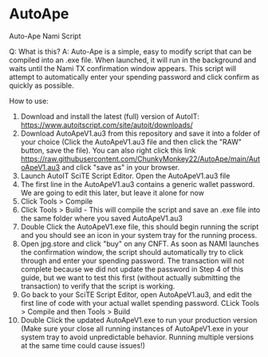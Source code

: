 # AutoApe
Auto-Ape Nami Script

Q: What is this?
A: Auto-Ape is a simple, easy to modify script that can be compiled into an .exe file. When launched, it will run in the background and waits until the Nami TX           confirmation window appears. This script will attempt to automatically enter your spending password and click confirm as quickly as possible.

How to use:

1. Download and install the latest (full) version of AutoIT: https://www.autoitscript.com/site/autoit/downloads/
2. Download AutoApeV1.au3 from this repository and save it into a folder of your choice (Click the AutoApeV1.au3 file and then click the "RAW" button, save the file). You can also right click this link https://raw.githubusercontent.com/ChunkyMonkey22/AutoApe/main/AutoApeV1.au3 and click "save as" in your browser.
3. Launch AutoIT SciTE Script Editor. Open the AutoApeV1.au3 file
4. The first line in the AutoApeV1.au3 contains a generic wallet password. We are going to edit this later, but leave it alone for now
5. Click Tools > Compile
6. Click Tools > Build - This will compile the script and save an .exe file into the same folder where you saved AutoApeV1.au3
7. Double Click the AutoApeV1.exe file, this should begin running the script and you should see an icon in your system tray for the running process.
8. Open jpg.store and click "buy" on any CNFT. As soon as NAMI launches the confirmation window, the script should automatically try to click through and enter your spending password. The transaction will not complete because we did not update the password in Step 4 of this guide, but we want to test this first (without actually submitting the transaction) to verify that the script is working.
9. Go back to your SciTE Script Editor, open AutoApeV1.au3, and edit the first line of code with your actual wallet spending password. CLick Tools > Compile and then Tools > Build
10. Double Click the updated AutoApeV1.exe to run your production version (Make sure your close all running instances of AutoApeV1.exe in your system tray to avoid unpredictable behavior. Running multiple versions at the same time could cause issues!)
